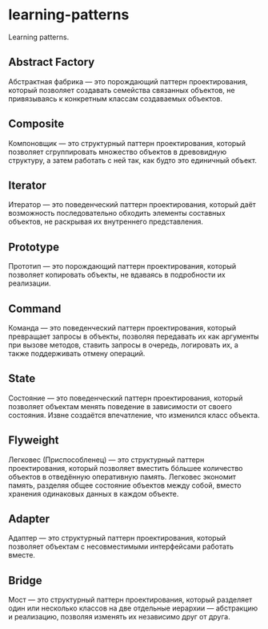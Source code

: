 # learning-patterns
Learning patterns.

## Abstract Factory
Абстрактная фабрика — это порождающий паттерн проектирования, 
который позволяет создавать семейства связанных объектов, 
не привязываясь к конкретным классам создаваемых объектов.

## Composite
Компоновщик — это структурный паттерн проектирования, 
который позволяет сгруппировать множество объектов в древовидную структуру, 
а затем работать с ней так, как будто это единичный объект.

## Iterator
Итератор — это поведенческий паттерн проектирования, который даёт 
возможность последовательно обходить элементы составных объектов, не 
раскрывая их внутреннего представления.

## Prototype
Прототип — это порождающий паттерн проектирования, который позволяет 
копировать объекты, не вдаваясь в подробности их реализации.

## Command
Команда — это поведенческий паттерн проектирования, который превращает 
запросы в объекты, позволяя передавать их как аргументы при вызове методов, 
ставить запросы в очередь, логировать их, а также поддерживать отмену операций.

## State
Состояние — это поведенческий паттерн проектирования, который позволяет объектам 
менять поведение в зависимости от своего состояния. Извне создаётся впечатление, 
что изменился класс объекта.

## Flyweight
Легковес (Приспособленец) — это структурный паттерн проектирования, который 
позволяет вместить бóльшее количество объектов в отведённую оперативную память.
Легковес экономит память, разделяя общее состояние объектов между собой, вместо 
хранения одинаковых данных в каждом объекте.

## Adapter
Адаптер — это структурный паттерн проектирования, который позволяет объектам с 
несовместимыми интерфейсами работать вместе.

## Bridge
Мост — это структурный паттерн проектирования, который разделяет 
один или несколько классов на две отдельные иерархии — абстракцию и реализацию, 
позволяя изменять их независимо друг от друга.
